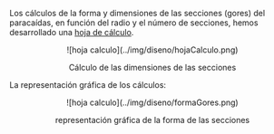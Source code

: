 Los cálculos de la forma y dimensiones de las secciones (gores) del paracaídas, en función del radio y el número de secciones, hemos desarrollado una [hoja de cálculo](https://drive.google.com/file/d/1-Z3dpShxpypyg2hHrPxrzzwptYT9jEAG/view?usp=sharing).

<center>
![hoja calculo](../img/diseno/hojaCalculo.png)

Cálculo de las dimensiones de las secciones
</center>

La representación gráfica de los cálculos:

<center>
![hoja calculo](../img/diseno/formaGores.png)

representación gráfica de la forma de las secciones
</center>